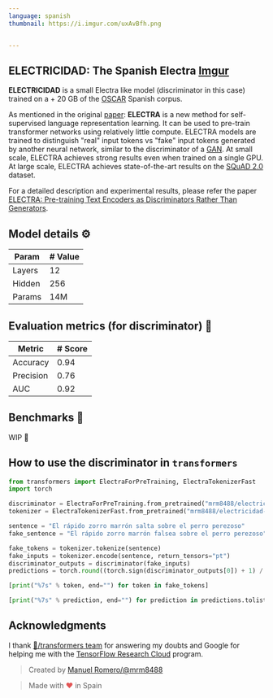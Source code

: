 ```yaml
---
language: spanish
thumbnail: https://i.imgur.com/uxAvBfh.png


---
```


## ELECTRICIDAD: The Spanish Electra [Imgur](https://imgur.com/uxAvBfh)

**ELECTRICIDAD** is a small Electra like model (discriminator in this case) trained on a + 20 GB of  the [OSCAR](https://oscar-corpus.com/) Spanish corpus.

As mentioned in the original [paper](https://openreview.net/pdf?id=r1xMH1BtvB):
**ELECTRA** is a new method for self-supervised language representation learning. It can be used to pre-train transformer networks using relatively little compute. ELECTRA models are trained to distinguish "real" input tokens vs "fake" input tokens generated by another neural network, similar to the discriminator of a [GAN](https://arxiv.org/pdf/1406.2661.pdf). At small scale, ELECTRA achieves strong results even when trained on a single GPU. At large scale, ELECTRA achieves state-of-the-art results on the [SQuAD 2.0](https://rajpurkar.github.io/SQuAD-explorer/) dataset.

For a detailed description and experimental results, please refer the paper [ELECTRA: Pre-training Text Encoders as Discriminators Rather Than Generators](https://openreview.net/pdf?id=r1xMH1BtvB).

## Model details ⚙

|Param| # Value|
|-----|--------|
|Layers|	12   |
|Hidden |256 	|
|Params| 14M|

## Evaluation metrics (for discriminator) 🧾

|Metric | # Score |
|-------|---------|
|Accuracy| 0.94|
|Precision| 0.76|
|AUC | 0.92|

## Benchmarks 🔨

WIP 🚧

## How to use the discriminator in `transformers`

```python
from transformers import ElectraForPreTraining, ElectraTokenizerFast
import torch

discriminator = ElectraForPreTraining.from_pretrained("mrm8488/electricidad-small-discriminator")
tokenizer = ElectraTokenizerFast.from_pretrained("mrm8488/electricidad-small-discriminator")

sentence = "El rápido zorro marrón salta sobre el perro perezoso"
fake_sentence = "El rápido zorro marrón falsea sobre el perro perezoso"

fake_tokens = tokenizer.tokenize(sentence)
fake_inputs = tokenizer.encode(sentence, return_tensors="pt")
discriminator_outputs = discriminator(fake_inputs)
predictions = torch.round((torch.sign(discriminator_outputs[0]) + 1) / 2)

[print("%7s" % token, end="") for token in fake_tokens]

[print("%7s" % prediction, end="") for prediction in predictions.tolist()]
```

## Acknowledgments

I thank [🤗/transformers team](https://github.com/huggingface/transformers) for answering my doubts and Google for helping me with the [TensorFlow Research Cloud](https://www.tensorflow.org/tfrc) program.



> Created by [Manuel Romero/@mrm8488](https://twitter.com/mrm8488)

> Made with <span style="color: #e25555;">&hearts;</span> in Spain
